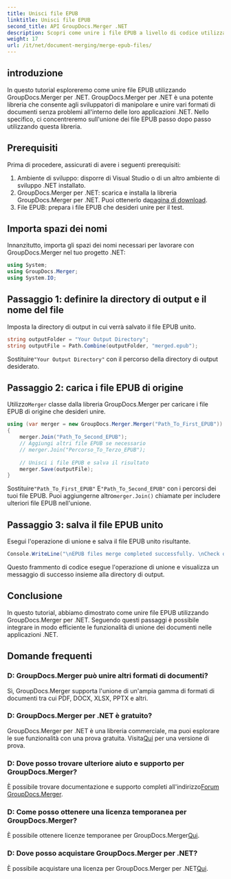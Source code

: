 ```yaml
---
title: Unisci file EPUB
linktitle: Unisci file EPUB
second_title: API GroupDocs.Merger .NET
description: Scopri come unire i file EPUB a livello di codice utilizzando GroupDocs.Merger per .NET. Segui il nostro tutorial passo dopo passo.
weight: 17
url: /it/net/document-merging/merge-epub-files/
---
```

## introduzione
In questo tutorial esploreremo come unire file EPUB utilizzando GroupDocs.Merger per .NET. GroupDocs.Merger per .NET è una potente libreria che consente agli sviluppatori di manipolare e unire vari formati di documenti senza problemi all'interno delle loro applicazioni .NET. Nello specifico, ci concentreremo sull'unione dei file EPUB passo dopo passo utilizzando questa libreria.
## Prerequisiti
Prima di procedere, assicurati di avere i seguenti prerequisiti:
1. Ambiente di sviluppo: disporre di Visual Studio o di un altro ambiente di sviluppo .NET installato.
2.  GroupDocs.Merger per .NET: scarica e installa la libreria GroupDocs.Merger per .NET. Puoi ottenerlo da[pagina di download](https://releases.groupdocs.com/merger/net/).
3. File EPUB: prepara i file EPUB che desideri unire per il test.

## Importa spazi dei nomi
Innanzitutto, importa gli spazi dei nomi necessari per lavorare con GroupDocs.Merger nel tuo progetto .NET:
```csharp
using System; 
using GroupDocs.Merger;
using System.IO;
```
## Passaggio 1: definire la directory di output e il nome del file
Imposta la directory di output in cui verrà salvato il file EPUB unito.
```csharp
string outputFolder = "Your Output Directory";
string outputFile = Path.Combine(outputFolder, "merged.epub");
```
 Sostituire`"Your Output Directory"` con il percorso della directory di output desiderato.
## Passaggio 2: carica i file EPUB di origine
 Utilizzo`Merger` classe dalla libreria GroupDocs.Merger per caricare i file EPUB di origine che desideri unire.
```csharp
using (var merger = new GroupDocs.Merger.Merger("Path_To_First_EPUB"))
{
    merger.Join("Path_To_Second_EPUB");
    // Aggiungi altri file EPUB se necessario
    // merger.Join("Percorso_To_Terzo_EPUB");
    
    // Unisci i file EPUB e salva il risultato
    merger.Save(outputFile);
}
```
 Sostituire`"Path_To_First_EPUB"` E`"Path_To_Second_EPUB"` con i percorsi dei tuoi file EPUB. Puoi aggiungerne altro`merger.Join()` chiamate per includere ulteriori file EPUB nell'unione.
## Passaggio 3: salva il file EPUB unito
Esegui l'operazione di unione e salva il file EPUB unito risultante.
```csharp
Console.WriteLine("\nEPUB files merge completed successfully. \nCheck output in {0}", outputFolder);
```
Questo frammento di codice esegue l'operazione di unione e visualizza un messaggio di successo insieme alla directory di output.

## Conclusione
In questo tutorial, abbiamo dimostrato come unire file EPUB utilizzando GroupDocs.Merger per .NET. Seguendo questi passaggi è possibile integrare in modo efficiente le funzionalità di unione dei documenti nelle applicazioni .NET.

## Domande frequenti
### D: GroupDocs.Merger può unire altri formati di documenti?
Sì, GroupDocs.Merger supporta l'unione di un'ampia gamma di formati di documenti tra cui PDF, DOCX, XLSX, PPTX e altri.
### D: GroupDocs.Merger per .NET è gratuito?
 GroupDocs.Merger per .NET è una libreria commerciale, ma puoi esplorare le sue funzionalità con una prova gratuita. Visita[Qui](https://releases.groupdocs.com/) per una versione di prova.
### D: Dove posso trovare ulteriore aiuto e supporto per GroupDocs.Merger?
 È possibile trovare documentazione e supporto completi all'indirizzo[Forum GroupDocs.Merger](https://forum.groupdocs.com/c/merger/32).
### D: Come posso ottenere una licenza temporanea per GroupDocs.Merger?
 È possibile ottenere licenze temporanee per GroupDocs.Merger[Qui](https://purchase.groupdocs.com/temporary-license/).
### D: Dove posso acquistare GroupDocs.Merger per .NET?
 È possibile acquistare una licenza per GroupDocs.Merger per .NET[Qui](https://purchase.groupdocs.com/buy).